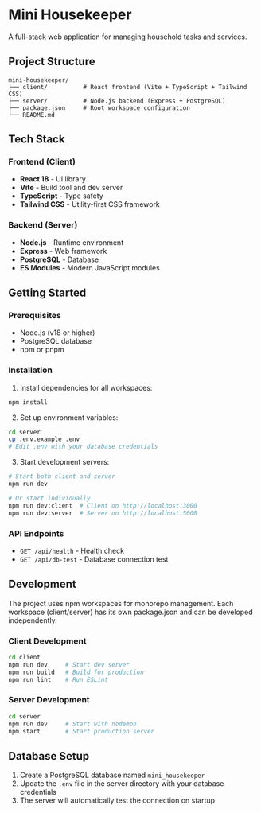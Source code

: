# Mini Housekeeper

A full-stack web application for managing household tasks and services.

## Project Structure

```
mini-housekeeper/
├── client/          # React frontend (Vite + TypeScript + Tailwind CSS)
├── server/          # Node.js backend (Express + PostgreSQL)
├── package.json     # Root workspace configuration
└── README.md
```

## Tech Stack

### Frontend (Client)
- **React 18** - UI library
- **Vite** - Build tool and dev server
- **TypeScript** - Type safety
- **Tailwind CSS** - Utility-first CSS framework

### Backend (Server)
- **Node.js** - Runtime environment
- **Express** - Web framework
- **PostgreSQL** - Database
- **ES Modules** - Modern JavaScript modules

## Getting Started

### Prerequisites
- Node.js (v18 or higher)
- PostgreSQL database
- npm or pnpm

### Installation

1. Install dependencies for all workspaces:
```bash
npm install
```

2. Set up environment variables:
```bash
cd server
cp .env.example .env
# Edit .env with your database credentials
```

3. Start development servers:
```bash
# Start both client and server
npm run dev

# Or start individually
npm run dev:client  # Client on http://localhost:3000
npm run dev:server  # Server on http://localhost:5000
```

### API Endpoints

- `GET /api/health` - Health check
- `GET /api/db-test` - Database connection test

## Development

The project uses npm workspaces for monorepo management. Each workspace (client/server) has its own package.json and can be developed independently.

### Client Development
```bash
cd client
npm run dev     # Start dev server
npm run build   # Build for production
npm run lint    # Run ESLint
```

### Server Development
```bash
cd server
npm run dev     # Start with nodemon
npm start       # Start production server
```

## Database Setup

1. Create a PostgreSQL database named `mini_housekeeper`
2. Update the `.env` file in the server directory with your database credentials
3. The server will automatically test the connection on startup
